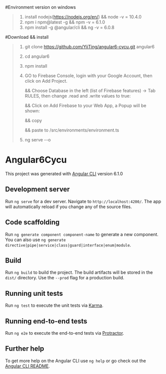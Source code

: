 #Environment version on windows
> 	1. install nodejs(https://nodejs.org/en/) && node -v = 10.4.0
> 	2. npm i npm@latest -g && npm -v = 6.1.0
> 	3. npm install -g @angular/cli && ng -v = 6.0.8
>
#Download && install
> 	1. git clone https://github.com/YiiTing/angular6-cycu.git angular6
> 	2. cd angular6
> 	3. npm install
> 	4. GO to Firebase Console, login with your Google Account, then click on Add Project.
>
>		&& Choose Database in the left (list of Firebase features) -> Tab RULES, then change .read and .write values to true:
>
>		&& Click on Add Firebase to your Web App, a Popup will be shown:
>
>		<script src="https://www.gstatic.com/firebasejs/5.1.0/firebase.js"></script>
>		<script>
>		 // Initialize Firebase
>		  var config = {
>			apiKey: "xxxxxxxxxxxxxxxxxxxx",
>			authDomain: "xxxxxxxxxxxxxxxxxxxx",
>			databaseURL: "xxxxxxxxxxxxxxxxxxxx",
>			projectId: "xxxxxxxxxxxxxxxxxxxx",
>			storageBucket: "xxxxxxxxxxxxxxxxxxxx",
>			messagingSenderId: "xxxxxxxxxxxxxxxxxxxx"
>		 };
>		 firebase.initializeApp(config);
>		</script>
>
>		&& copy 
>
>		&& paste to /src/environments/environment.ts
>
>	5. ng serve --o
		
# Angular6Cycu

This project was generated with [Angular CLI](https://github.com/angular/angular-cli) version 6.1.0

## Development server

Run `ng serve` for a dev server. Navigate to `http://localhost:4200/`. The app will automatically reload if you change any of the source files.

## Code scaffolding

Run `ng generate component component-name` to generate a new component. You can also use `ng generate directive|pipe|service|class|guard|interface|enum|module`.

## Build

Run `ng build` to build the project. The build artifacts will be stored in the `dist/` directory. Use the `--prod` flag for a production build.

## Running unit tests

Run `ng test` to execute the unit tests via [Karma](https://karma-runner.github.io).

## Running end-to-end tests

Run `ng e2e` to execute the end-to-end tests via [Protractor](http://www.protractortest.org/).

## Further help

To get more help on the Angular CLI use `ng help` or go check out the [Angular CLI README](https://github.com/angular/angular-cli/blob/master/README.md).
